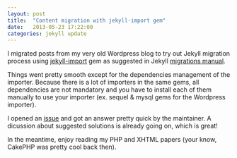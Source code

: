 ```yaml
---
layout: post
title:  "Content migration with jekyll-import gem"
date:   2013-05-23 17:22:00
categories: jekyll update
---
```


I migrated posts from my very old Wordpress blog to try out Jekyll migration
process using [jekyll-import][jekyll-import] gem as suggested in Jekyll
[migrations manual][migrations].

Things went pretty smooth except for the dependencies management of the importer.
Because there is a lot of importers in the same gems, all dependencies are not
mandatory and you have to install each of them manually to use your importer
(ex. sequel & mysql gems for the Wordpress importer).

I opened an [issue][issue] and got an answer pretty quick by the maintainer.
A dicussion about suggested solutions is already going on, which is great!

In the meantime, enjoy reading my PHP and XHTML papers (your know, CakePHP was
pretty cool back then).

[jekyll-import]: https://github.com/jekyll/jekyll-import
[migrations]: http://jekyllrb.com/docs/migrations/
[issue]: https://github.com/jekyll/jekyll-import/issues/26